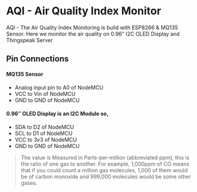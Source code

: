 # AQI - Air Quality Index Monitor

AQI - The Air Quality Index Monitoring is build with ESP8266 &amp; MQ135 Sensor. Here we monitor the air quality on 0.96" I2C OLED Display and Thingspeak Server

## Pin Connections

#### MQ135 Sensor

- Analog input pin to A0 of NodeMCU
- VCC to Vin of NodeMCU 
- GND to GND of NodeMCU 

#### 0.96″ OLED Display is an I2C Module so,

- SDA to D2 of NodeMCU 
- SCL to D1 of NodeMCU 
- VCC to 3v3 of NodeMCU
- GND to GND of NodeMCU

> The value is Measured in Parts-per-million (abbreviated ppm), this is the ratio of one gas to another. For example, 1,000ppm of CO means that if you could count a million gas molecules, 1,000 of them would be of carbon monoxide and 999,000 molecules would be some other gases.

